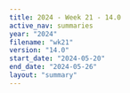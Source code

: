 ```yaml
---
title: 2024 - Week 21 - 14.0
active_nav: summaries
year: "2024"
filename: "wk21"
version: "14.0"
start_date: "2024-05-20"
end_date: "2024-05-26"
layout: "summary"
---
```

